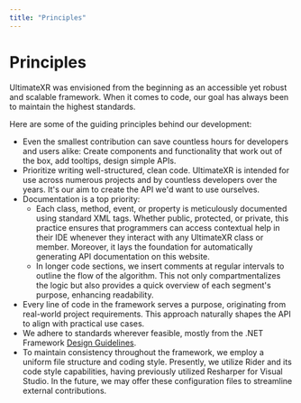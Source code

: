 ```yaml
---
title: "Principles"
---
```


# Principles

UltimateXR was envisioned from the beginning as an accessible yet robust and scalable framework. When it comes to code, our goal has always been to maintain the highest standards.

Here are some of the guiding principles behind our development:

- Even the smallest contribution can save countless hours for developers and users alike: Create components and functionality that work out of the box, add tooltips, design simple APIs.
- Prioritize writing well-structured, clean code. UltimateXR is intended for use across numerous projects and by countless developers over the years. It's our aim to create the API we'd want to use ourselves.
- Documentation is a top priority:
  - Each class, method, event, or property is meticulously documented using standard XML tags. Whether public, protected, or private, this practice ensures that programmers can access contextual help in their IDE whenever they interact with any UltimateXR class or member. Moreover, it lays the foundation for automatically generating API documentation on this website.
  - In longer code sections, we insert comments at regular intervals to outline the flow of the algorithm. This not only compartmentalizes the logic but also provides a quick overview of each segment's purpose, enhancing readability.
- Every line of code in the framework serves a purpose, originating from real-world project requirements. This approach naturally shapes the API to align with practical use cases.
- We adhere to standards wherever feasible, mostly from the .NET Framework [Design Guidelines](https://docs.microsoft.com/en-us/dotnet/standard/design-guidelines/).
- To maintain consistency throughout the framework, we employ a uniform file structure and coding style. Presently, we utilize Rider and its code style capabilities, having previously utilized Resharper for Visual Studio. In the future, we may offer these configuration files to streamline external contributions.